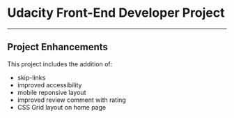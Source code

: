 # Udacity Front-End Developer Project

---

## Project Enhancements

This project includes the addition of:

-   skip-links
-   improved accessibility
-   mobile reponsive layout
-   improved review comment with rating
-   CSS Grid layout on home page
